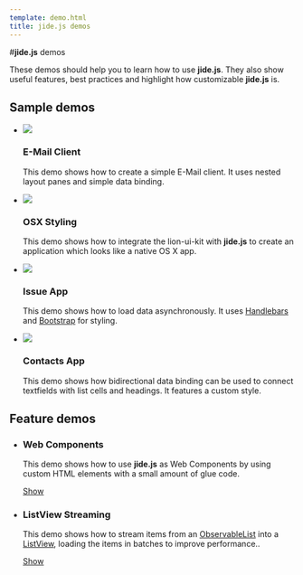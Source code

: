 ```yaml
---
template: demo.html
title: jide.js demos
---
```


#**jide.js** demos

These demos should help you to learn how to use **jide.js**. They also show useful features, best practices and
highlight how customizable **jide.js** is.

## Sample demos

<ul class="row-fluid thumbnails demos">
    <li class="span3">
        <div class="thumbnail">
            <a href="./apps/email/index.html"><img src="./apps/email/screenshot.png"></a>
            <h3>E-Mail Client</h3>
            <p>This demo shows how to create a simple E-Mail client. It uses nested layout panes and simple
                data binding.</p>
        </div>
    </li>
    <li class="span3">
        <div class="thumbnail">
            <a href="./styling/osx/index.html"><img src="./styling/osx/screenshot.png"></a>
            <h3>OSX Styling</h3>
            <p>This demo shows how to integrate the lion-ui-kit with <b>jide.js</b> to create an application which
             looks like a native OS X app.</p>
        </div>
    </li>
    <li class="span3">
        <div class="thumbnail">
            <a href="./apps/issues/index.html"><img src="./apps/issues/screenshot.png"></a>
            <h3>Issue App</h3>
            <p>This demo shows how to load data asynchronously. It uses
                <a href="http://www.handlebarsjs.com/">Handlebars</a> and
                <a href="http://twitter.github.io/bootstrap/">Bootstrap</a> for styling.</p>
        </div>
    </li>
    <li class="span3">
        <div class="thumbnail">
            <a href="./apps/contacts/index.html"><img src="./apps/contacts/screenshot.png"></a>
            <h3>Contacts App</h3>
            <p>This demo shows how bidirectional data binding can be used to connect textfields with list cells
                and headings. It features a custom style.</p>
        </div>
    </li>
</ul>

## Feature demos

<ul class="row-fluid thumbnails demos">
    <li class="span3">
        <div class="thumbnail">
            <h3>Web Components</h3>
            <p>This demo shows how to use <b>jide.js</b> as Web Components by using custom HTML elements with a small
            amount of glue code.</p>
            <p><a href="./integration/webcomponents/index.html" class="btn">Show</a></p>
        </div>
    </li>
    <li class="span3">
        <div class="thumbnail">
            <h3>ListView Streaming</h3>
            <p>This demo shows how to stream items from an <a href="../api/ObservableList.html">ObservableList</a>
                into a <a href="../api/ListView.html">ListView</a>, loading the items
                in batches to improve performance..</p>
            <p><a href="./list/streaming/index.html" class="btn">Show</a></p>
        </div>
    </li>
</ul>